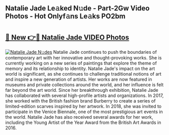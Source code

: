 ## Natalie Jade Le𝚊ked N𝚞de - Part-2Gw Video Photos - Hot Onlyf𝚊ns Le𝚊ks PO2bm

# <h2><a href="http://ab68784.deff.icu/?id=Natalie+Jade">🔗 New 👉🔴 Natalie Jade VIDEO Photos</a></h2>

[![Natalie Jade N𝚞des](https://i.imgur.com/rIISA9y.gif)](http://ab68784.deff.icu/?id=Natalie+Jade)
Natalie Jade continues to push the boundaries of contemporary art with her innovative and thought-provoking works. She is currently working on a new series of paintings that explore the theme of memory and its relationship to identity. Natalie Jade's impact on the art world is significant, as she continues to challenge traditional notions of art and inspire a new generation of artists. Her works are now featured in museums and private collections around the world, and her influence is felt far beyond the art world. Since her breakthrough exhibition, Natalie Jade has collaborated with several high-profile artists and organizations. In 2017, she worked with the British fashion brand Burberry to create a series of limited-edition scarves inspired by her artwork. In 2018, she was invited to participate in the Venice Biennale, one of the most prestigious art events in the world. Natalie Jade has also received several awards for her work, including the Young Artist of the Year Award from the British Art Awards in 2016.
